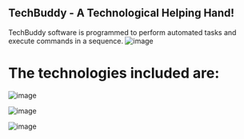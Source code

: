 ## TechBuddy - A Technological Helping Hand!
TechBuddy software is programmed to perform automated tasks and execute commands in a sequence.
![image](https://user-images.githubusercontent.com/66177822/149616089-3b89dea4-af0b-46e5-aa29-1b2ea3c25a2e.png)

# The technologies included are:

![image](https://user-images.githubusercontent.com/66177822/149616396-e530dbbe-591a-4cde-ba0a-d860395f82c6.png)


![image](https://user-images.githubusercontent.com/66177822/149616407-e2186499-5ca1-4a0a-93fe-8376229a0a2c.png)


![image](https://user-images.githubusercontent.com/66177822/149616253-3a19e5dd-1559-400a-8c0d-f9102215cdb2.png)



